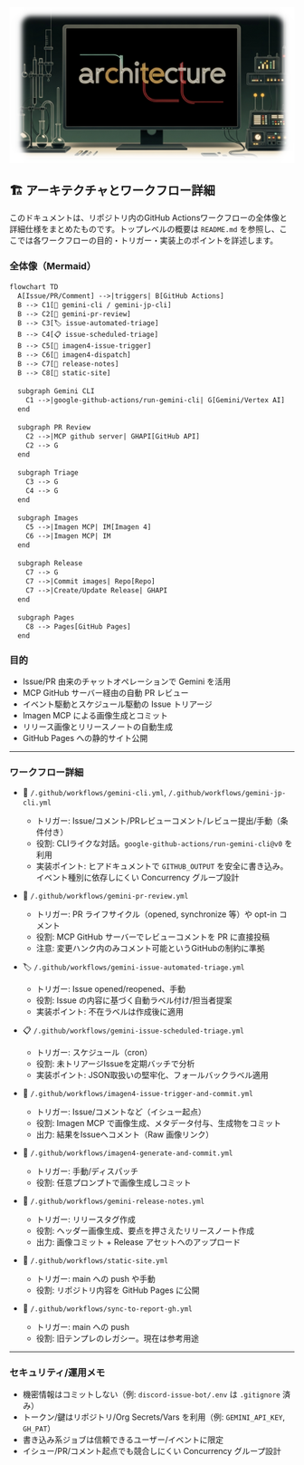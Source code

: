![](../../docs/architecture.png)

## 🏗️ アーキテクチャとワークフロー詳細

このドキュメントは、リポジトリ内のGitHub Actionsワークフローの全体像と詳細仕様をまとめたものです。トップレベルの概要は `README.md` を参照し、ここでは各ワークフローの目的・トリガー・実装上のポイントを詳述します。

### 全体像（Mermaid）

```mermaid
flowchart TD
  A[Issue/PR/Comment] -->|triggers| B[GitHub Actions]
  B --> C1[💬 gemini-cli / gemini-jp-cli]
  B --> C2[🧐 gemini-pr-review]
  B --> C3[🏷️ issue-automated-triage]
  B --> C4[📋 issue-scheduled-triage]
  B --> C5[🎨 imagen4-issue-trigger]
  B --> C6[🎨 imagen4-dispatch]
  B --> C7[📝 release-notes]
  B --> C8[📄 static-site]

  subgraph Gemini CLI
    C1 -->|google-github-actions/run-gemini-cli| G[Gemini/Vertex AI]
  end

  subgraph PR Review
    C2 -->|MCP github server| GHAPI[GitHub API]
    C2 --> G
  end

  subgraph Triage
    C3 --> G
    C4 --> G
  end

  subgraph Images
    C5 -->|Imagen MCP| IM[Imagen 4]
    C6 -->|Imagen MCP| IM
  end

  subgraph Release
    C7 --> G
    C7 -->|Commit images| Repo[Repo]
    C7 -->|Create/Update Release| GHAPI
  end

  subgraph Pages
    C8 --> Pages[GitHub Pages]
  end
```

### 目的
- Issue/PR 由来のチャットオペレーションで Gemini を活用
- MCP GitHub サーバー経由の自動 PR レビュー
- イベント駆動とスケジュール駆動の Issue トリアージ
- Imagen MCP による画像生成とコミット
- リリース画像とリリースノートの自動生成
- GitHub Pages への静的サイト公開

---

### ワークフロー詳細

- 💬 `/.github/workflows/gemini-cli.yml`, `/.github/workflows/gemini-jp-cli.yml`
  - トリガー: Issue/コメント/PRレビューコメント/レビュー提出/手動（条件付き）
  - 役割: CLIライクな対話。`google-github-actions/run-gemini-cli@v0` を利用
  - 実装ポイント: ヒアドキュメントで `GITHUB_OUTPUT` を安全に書き込み。イベント種別に依存しにくい Concurrency グループ設計

- 🧐 `/.github/workflows/gemini-pr-review.yml`
  - トリガー: PR ライフサイクル（opened, synchronize 等）や opt-in コメント
  - 役割: MCP GitHub サーバーでレビューコメントを PR に直接投稿
  - 注意: 変更ハンク内のみコメント可能というGitHubの制約に準拠

- 🏷️ `/.github/workflows/gemini-issue-automated-triage.yml`
  - トリガー: Issue opened/reopened、手動
  - 役割: Issue の内容に基づく自動ラベル付け/担当者提案
  - 実装ポイント: 不在ラベルは作成後に適用

- 📋 `/.github/workflows/gemini-issue-scheduled-triage.yml`
  - トリガー: スケジュール（cron）
  - 役割: 未トリアージIssueを定期バッチで分析
  - 実装ポイント: JSON取扱いの堅牢化、フォールバックラベル適用

- 🎨 `/.github/workflows/imagen4-issue-trigger-and-commit.yml`
  - トリガー: Issue/コメントなど（イシュー起点）
  - 役割: Imagen MCP で画像生成、メタデータ付与、生成物をコミット
  - 出力: 結果をIssueへコメント（Raw 画像リンク）

- 🎨 `/.github/workflows/imagen4-generate-and-commit.yml`
  - トリガー: 手動/ディスパッチ
  - 役割: 任意プロンプトで画像生成しコミット

- 📝 `/.github/workflows/gemini-release-notes.yml`
  - トリガー: リリースタグ作成
  - 役割: ヘッダー画像生成、要点を押さえたリリースノート作成
  - 出力: 画像コミット + Release アセットへのアップロード

- 📄 `/.github/workflows/static-site.yml`
  - トリガー: main への push や手動
  - 役割: リポジトリ内容を GitHub Pages に公開

- 🔄 `/.github/workflows/sync-to-report-gh.yml`
  - トリガー: main への push
  - 役割: 旧テンプレのレガシー。現在は参考用途

---

### セキュリティ/運用メモ
- 機密情報はコミットしない（例: `discord-issue-bot/.env` は `.gitignore` 済み）
- トークン/鍵はリポジトリ/Org Secrets/Vars を利用（例: `GEMINI_API_KEY`, `GH_PAT`）
- 書き込み系ジョブは信頼できるユーザー/イベントに限定
- イシュー/PR/コメント起点でも競合しにくい Concurrency グループ設計

